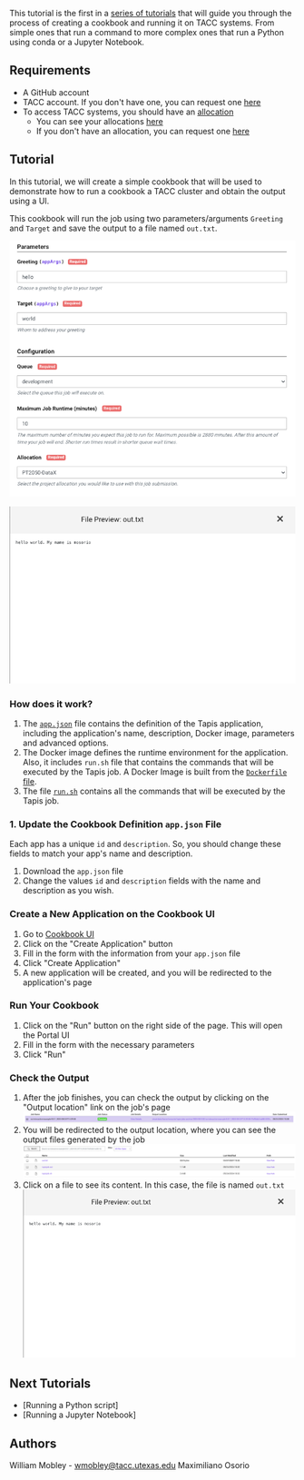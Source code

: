 This tutorial is the first in a [series of tutorials](#next-tutorials) that will guide you through the process of creating a cookbook and running it on TACC systems. From simple ones that run a command to more complex ones that run a Python using conda or a Jupyter Notebook.

## Requirements

- A GitHub account
- TACC account. If you don't have one, you can request one [here](https://accounts.tacc.utexas.edu/register)
- To access TACC systems, you should have an [allocation](https://tacc.utexas.edu/use-tacc/allocations/)
  - You can see your allocations [here](https://ptdatax.tacc.utexas.edu/workbench/allocations/approved)
  - If you don't have an allocation, you can request one [here](https://portal.tacc.utexas.edu/allocation-request)

## Tutorial

In this tutorial, we will create a simple cookbook that will be used to demonstrate how to run a cookbook a TACC cluster and obtain the output using a UI.

This cookbook will run the job using two parameters/arguments `Greeting` and `Target` and save the output to a file named `out.txt`.

![alt text](images/parameters.png)

![Show the output content ](images/output-content.png)

### How does it work?

1. The [`app.json`](app.json) file contains the definition of the Tapis application, including the application's name, description, Docker image, parameters and advanced options.
2. The Docker image defines the runtime environment for the application. Also, it includes `run.sh` file that contains the commands that will be executed by the Tapis job. A Docker Image is built from the [`Dockerfile` file](./Dockerfile).
3. The file [`run.sh`](run.sh) contains all the commands that will be executed by the Tapis job.

### 1. Update the Cookbook Definition `app.json` File

Each app has a unique `id` and `description`. So, you should change these fields to match your app's name and description.

1. Download the `app.json` file
2. Change the values `id` and `description` fields with the name and description as you wish.

### Create a New Application on the Cookbook UI

1. Go to [Cookbook UI](https://in-for-disaster-analytics.github.io/cookbooks-ui/#/apps)
2. Click on the "Create Application" button
3. Fill in the form with the information from your `app.json` file
4. Click "Create Application"
5. A new application will be created, and you will be redirected to the application's page

### Run Your Cookbook

1. Click on the "Run" button on the right side of the page. This will open the Portal UI
2. Fill in the form with the necessary parameters
3. Click "Run"

### Check the Output

1. After the job finishes, you can check the output by clicking on the "Output location" link on the job's page
   ![Show a job finished ](images/job-finished.png)
2. You will be redirected to the output location, where you can see the output files generated by the job
   ![Show the output files ](images/output-files.png)
3. Click on a file to see its content. In this case, the file is named `out.txt`
   ![Show the output content ](images/output-content.png)

## Next Tutorials

- [Running a Python script]
- [Running a Jupyter Notebook]

## Authors

William Mobley - wmobley@tacc.utexas.edu
Maximiliano Osorio
